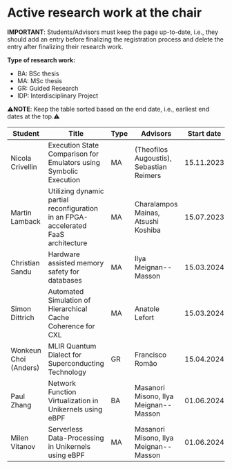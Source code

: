 # Active research work at the chair


**IMPORTANT**: Students/Advisors must keep the page up-to-date, i.e., they should add an entry before finalizing the registration process and delete the entry after finalizing their research work.

**Type of research work:** 
  - BA: BSc thesis
  - MA: MSc thesis
  - GR: Guided Research
  - IDP: Interdisciplinary Project

⚠️**NOTE**: Keep the table sorted based on the end date, i.e., earliest end dates at the top.⚠️

| Student               | Title                                                                               | Type | Advisors                                 | Start date | End date   |
|-----------------------|-------------------------------------------------------------------------------------|------|------------------------------------------|------------|------------|
| Nicola Crivellin      | Execution State Comparison for Emulators using Symbolic Execution                   | MA   | (Theofilos Augoustis), Sebastian Reimers | 15.11.2023 | 15.05.2024 |
| Martin Lamback        | Utilizing dynamic partial reconfiguration in an FPGA-accelerated FaaS architecture  | MA   | Charalampos Mainas, Atsushi Koshiba      | 15.07.2023 | 15.07.2024 |
| Christian Sandu       | Hardware assisted memory safety for databases                                       | MA   | Ilya Meignan--Masson                     | 15.03.2024 | 15.09.2024 |
| Simon Dittrich        | Automated Simulation of Hierarchical Cache Coherence for CXL                        | MA   | Anatole Lefort                           | 15.03.2024 | 15.09.2024 |
| Wonkeun Choi (Anders) | MLIR Quantum Dialect for Superconducting Technology                                 | GR   | Francisco Romão                          | 15.04.2024 | 15.09.2024 |
| Paul Zhang            | Network Function Virtualization in Unikernels using eBPF                            | BA   | Masanori Misono, Ilya Meignan--Masson    | 01.06.2024 | 01.10.2024 |
| Milen Vitanov         | Serverless Data-Processing in Unikernels using eBPF                                 | MA   | Masanori Misono, Ilya Meignan--Masson    | 01.06.2024 | 01.12.2024 |

